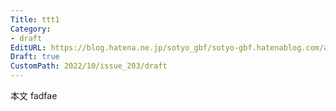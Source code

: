```yaml
---
Title: ttt1
Category:
- draft
EditURL: https://blog.hatena.ne.jp/sotyo_gbf/sotyo-gbf.hatenablog.com/atom/entry/4207112889923734413
Draft: true
CustomPath: 2022/10/issue_203/draft
---
```


本文
fadfae
